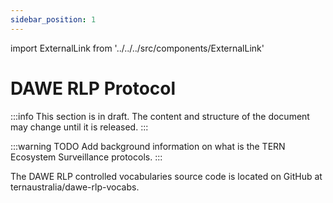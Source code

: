 ```yaml
---
sidebar_position: 1
---
```


import ExternalLink from '../../../src/components/ExternalLink'

# DAWE RLP Protocol

:::info
This section is in draft. The content and structure of the document may change until it is released.
:::

:::warning TODO
Add background information on what is the TERN Ecosystem Surveillance protocols.
:::

The DAWE RLP controlled vocabularies source code is located on GitHub at <ExternalLink href="https://github.com/ternaustralia/dawe-rlp-vocabs">ternaustralia/dawe-rlp-vocabs</ExternalLink>.

